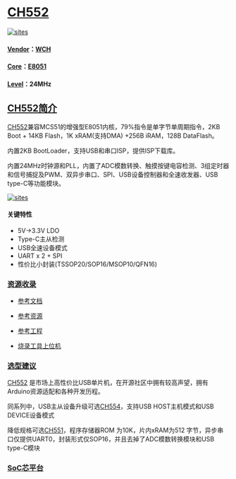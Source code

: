 ﻿# [CH552](https://github.com/SoCXin/CH552)

[![sites](http://182.61.61.133/link/resources/SoC.png)](http://www.SoC.Xin)

#### [Vendor](https://github.com/SoCXin/Vendor)：[WCH](http://www.wch.cn/)
#### [Core](https://github.com/SoCXin/8051)：[E8051](https://github.com/SoCXin/8051)
#### [Level](https://github.com/SoCXin/Level)：24MHz

## [CH552简介](https://github.com/SoCXin/CH552/wiki)

[CH552](https://github.com/SoCXin/CH552)兼容MCS51的增强型E8051内核，79%指令是单字节单周期指令，2KB Boot + 14KB Flash，1K xRAM(支持DMA) +256B iRAM，128B DataFlash。

内置2KB BootLoader，支持USB和串口ISP，提供ISP下载库。

内置24MHz时钟源和PLL，内置了ADC模数转换、触摸按键电容检测、3组定时器和信号捕捉及PWM、双异步串口、SPI、USB设备控制器和全速收发器、USB type-C等功能模块。

[![sites](docs/CH552.png)](http://www.wch.cn/products/CH552.html)
#### 关键特性

* 5V->3.3V LDO
* Type-C主从检测
* USB全速设备模式
* UART x 2 + SPI
* 性价比小封装(TSSOP20/SOP16/MSOP10/QFN16)

### [资源收录](https://github.com/SoCXin/CH552)

* [参考文档](docs/)
* [参考资源](src/)
* [参考工程](project/)

* [烧录工具上位机](http://www.wch.cn/downloads/WCHISPTool_Setup_exe.html)

### [选型建议](https://github.com/SoCXin)

[CH552](https://github.com/SoCXin/CH552) 是市场上高性价比USB单片机，在开源社区中拥有较高声望，拥有Arduino资源适配和各种开发历程。

同系列中，USB主从设备升级可选[CH554](http://www.wch.cn/products/CH554.html)，支持USB HOST主机模式和USB DEVICE设备模式

降低规格可选[CH551](http://www.wch.cn/products/CH551.html)，程序存储器ROM 为10K，片内xRAM为512 字节，异步串口仅提供UART0，封装形式仅SOP16，并且去掉了ADC模数转换模块和USB type-C模块
###  [SoC芯平台](http://www.SoC.Xin)
